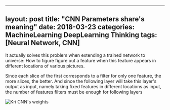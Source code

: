  ---
layout: post
title:  "CNN Parameters share's meaning"
date:   2018-03-23
categories: MachineLearning DeepLearning Thinking
tags: [Neural Network, CNN]
---
It actually solves this problem when extending a trained network to universe:
How to figure figure out a feature when this feature appears in different locations of various pictures.

Since each slice of the first corresponds to a filter for only one feature, the more slices, the better.
And since the following layer will take this layer's output as input, namely taking fixed features in different locations as input, the number of features filters must be enough for following layers

![Kri CNN's weights](media/15218007800863/Kri%20CNN's%20weights.jpeg)


